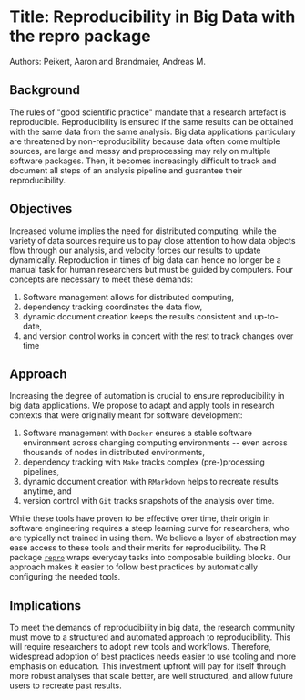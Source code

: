 # Title: Reproducibility in Big Data with the repro package

Authors: Peikert, Aaron and Brandmaier, Andreas M.

## Background
<!-- this abstract should be between 350 and 1000 words-->
<!-- useful links:
https://www.conference-service.com/ressyn-bigdata/xpage.html?xpage=237&lang=en
https://www.conference-service.com/ressyn-bigdata/xpage.html?xpage=234&lang=en
-->
The rules of "good scientific practice" mandate that a research artefact is reproducible. Reproducibility is ensured if the same results can be obtained with the same data from the same analysis. Big data applications particulary are threatened by non-reproducibility because data often come multiple sources, are large and messy and preprocessing may rely on multiple software packages. Then, it becomes increasingly difficult to track and document all steps of an analysis pipeline and guarantee their reproducibility.

## Objectives

<!-- combine the defining criteria of big data: Volume, Velocity, and Variety with the four pillars of reproducibility-->
Increased volume implies the need for distributed computing, while the variety of data sources require us to pay close attention to how data objects flow through our analysis, and velocity forces our results to update dynamically.
Reproduction in times of big data can hence no longer be a manual task for human researchers but must be guided by computers.
Four concepts are necessary to meet these demands:

1. Software management allows for distributed computing,
2. dependency tracking coordinates the data flow,
3. dynamic document creation keeps the results consistent and up-to-date,
4. and version control works in concert with the rest to track changes over time

## Approach

Increasing the degree of automation is crucial to ensure reproducibility in big data applications. We propose to adapt and apply tools in research contexts that were originally meant for software development:

<!-- yes I repeat myself, but if one point sticks it is hopefully the four pillars -->
1. Software management with `Docker` ensures a stable software environment across changing computing environments -- even across thousands of nodes in distributed environments,
2. dependency tracking with `Make` tracks complex (pre-)processing pipelines,
3. dynamic document creation with `RMarkdown` helps to recreate results anytime, and
4. version control with `Git` tracks snapshots of the analysis over time.

While these tools have proven to be effective over time, their origin in software engineering requires a steep learning curve for researchers, who are typically not trained in using them. We believe a layer of abstraction may ease access to these tools and their merits for reproducibility. The R package [`repro`](https://github.com/aaronpeikert/repro) wraps everyday tasks into composable building blocks.
Our approach makes it easier to follow best practices by automatically configuring the needed tools. 

## Implications

To meet the demands of reproducibility in big data, the research community must move to a structured and automated approach to reproducibility.
This will require researchers to adopt new tools and workflows.
Therefore, widespread adoption of best practices needs easier to use tooling and more emphasis on education.
This investment upfront will pay for itself through more robust analyses that scale better, are well structured, and allow future users to recreate past results.
